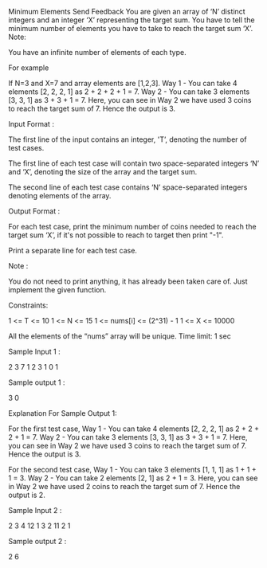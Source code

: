  Minimum Elements
Send Feedback
You are given an array of ‘N’ distinct integers and an integer ‘X’ representing the target sum. You have to tell the minimum number of elements you have to take to reach the target sum ‘X’.
Note:

You have an infinite number of elements of each type.

For example

If N=3 and X=7 and array elements are [1,2,3]. 
Way 1 - You can take 4 elements  [2, 2, 2, 1] as 2 + 2 + 2 + 1 = 7.
Way 2 - You can take 3 elements  [3, 3, 1] as 3 + 3 + 1 = 7.
Here, you can see in Way 2 we have used 3 coins to reach the target sum of 7.
Hence the output is 3.

Input Format :

The first line of the input contains an integer, 'T’, denoting the number of test cases.

The first line of each test case will contain two space-separated integers ‘N’ and ‘X’, denoting the size of the array and the target sum.

The second line of each test case contains ‘N’ space-separated integers denoting elements of the array.

Output Format :

For each test case, print the minimum number of coins needed to reach the target sum ‘X’, if it's not possible to reach to target then print "-1".

Print a separate line for each test case.

Note :

You do not need to print anything, it has already been taken care of. Just implement the given function.

Constraints:

1 <= T <= 10
1 <= N <= 15
1 <= nums[i] <= (2^31) - 1
1 <= X <= 10000

All the elements of the “nums” array will be unique.
Time limit: 1 sec

Sample Input 1 :

2
3 7
1 2 3
1 0
1

Sample output 1 :

 3
 0

Explanation For Sample Output 1:

For the first test case,
Way 1 - You can take 4 elements  [2, 2, 2, 1] as 2 + 2 + 2 + 1 = 7.
Way 2 - You can take 3 elements  [3, 3, 1] as 3 + 3 + 1 = 7.
Here, you can see in Way 2 we have used 3 coins to reach the target sum of 7.
Hence the output is 3.

For the second test case,
Way 1 - You can take 3 elements  [1, 1, 1] as 1 + 1 + 1  = 3.
Way 2 - You can take 2 elements  [2, 1] as 2 + 1 = 3.
Here, you can see in Way 2 we have used 2 coins to reach the target sum of 7.
Hence the output is 2.

Sample Input 2 :

2
3 4
12 1 3
2 11
2 1

Sample output 2 :

2
6 

